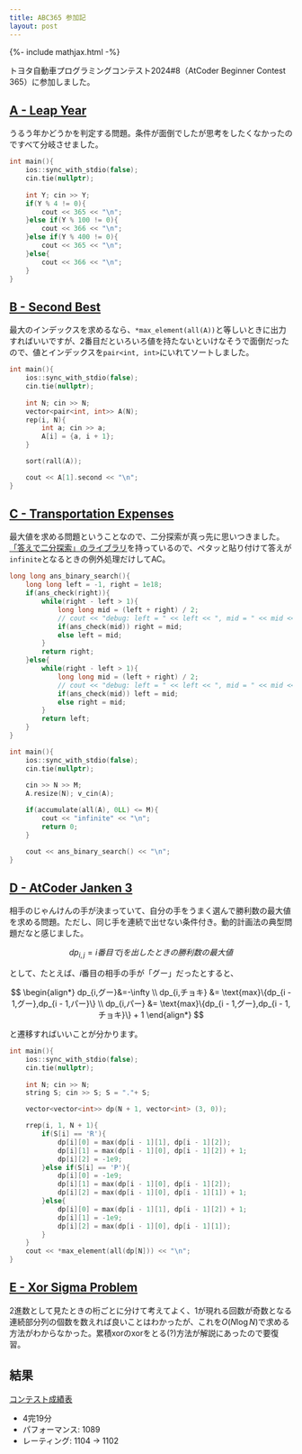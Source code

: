 ```yaml
---
title: ABC365 参加記
layout: post
---
```


{%- include mathjax.html -%}

トヨタ自動車プログラミングコンテスト2024#8（AtCoder Beginner Contest 365）に参加しました。

## [A - Leap Year](https://atcoder.jp/contests/abc365/tasks/abc365_a)
うるう年かどうかを判定する問題。条件が面倒でしたが思考をしたくなかったのですべて分岐させました。
```c++
int main(){
    ios::sync_with_stdio(false);
    cin.tie(nullptr);
    
    int Y; cin >> Y;
    if(Y % 4 != 0){
        cout << 365 << "\n";
    }else if(Y % 100 != 0){
        cout << 366 << "\n";
    }else if(Y % 400 != 0){
        cout << 365 << "\n";
    }else{
        cout << 366 << "\n";
    }
}
```

## [B - Second Best](https://atcoder.jp/contests/abc365/tasks/abc365_b)

最大のインデックスを求めるなら、`*max_element(all(A))`と等しいときに出力すればいいですが、2番目だといろいろ値を持たないといけなそうで面倒だったので、値とインデックスを`pair<int, int>`にいれてソートしました。
```c++
int main(){
    ios::sync_with_stdio(false);
    cin.tie(nullptr);
    
    int N; cin >> N;
    vector<pair<int, int>> A(N);
    rep(i, N){
        int a; cin >> a;
        A[i] = {a, i + 1};
    }

    sort(rall(A));

    cout << A[1].second << "\n";
}
```

## [C - Transportation Expenses]((https://atcoder.jp/contests/abc365/tasks/abc365_c))

最大値を求める問題ということなので、二分探索が真っ先に思いつきました。
[「答えで二分探索」のライブラリ](https://github.com/m1ffyz/library/blob/main/algorithm/ans_binary_search.cpp)を持っているので、ペタッと貼り付けて答えが`infinite`となるときの例外処理だけしてAC。

```c++
long long ans_binary_search(){
    long long left = -1, right = 1e18;
    if(ans_check(right)){
        while(right - left > 1){
            long long mid = (left + right) / 2;
            // cout << "debug: left = " << left << ", mid = " << mid << ", right = " << right << " ans(" << mid << ") = " << ans_check(mid) << endl;
            if(ans_check(mid)) right = mid;
            else left = mid;
        }
        return right;
    }else{
        while(right - left > 1){
            long long mid = (left + right) / 2;
            // cout << "debug: left = " << left << ", mid = " << mid << ", right = " << right << " ans(" << mid << ") = " << ans_check(mid) << endl;
            if(ans_check(mid)) left = mid;
            else right = mid;
        }
        return left;
    }
}

int main(){
    ios::sync_with_stdio(false);
    cin.tie(nullptr);
    
    cin >> N >> M;
    A.resize(N); v_cin(A);

    if(accumulate(all(A), 0LL) <= M){
        cout << "infinite" << "\n";
        return 0;
    }

    cout << ans_binary_search() << "\n";
}
```

## [D - AtCoder Janken 3](https://atcoder.jp/contests/abc365/tasks/abc365_d)

相手のじゃんけんの手が決まっていて、自分の手をうまく選んで勝利数の最大値を求める問題。ただし、同じ手を連続で出せない条件付き。動的計画法の典型問題だなと感じました。

$$
dp_{i,j}=i番目でjを出したときの勝利数の最大値
$$

として、たとえば、$i$番目の相手の手が「グー」だったとすると、

$$
\begin{align*}
dp_{i,グー}&=-\infty \\
dp_{i,チョキ} &= \text{max}\{dp_{i - 1,グー},dp_{i - 1,パー}\} \\
dp_{i,パー} &= \text{max}\{dp_{i - 1,グー},dp_{i - 1,チョキ}\} + 1
\end{align*}
$$

と遷移すればいいことが分かります。
```c++
int main(){
    ios::sync_with_stdio(false);
    cin.tie(nullptr);
    
    int N; cin >> N;
    string S; cin >> S; S = "."+ S;

    vector<vector<int>> dp(N + 1, vector<int> (3, 0));

    rrep(i, 1, N + 1){
        if(S[i] == 'R'){
            dp[i][0] = max(dp[i - 1][1], dp[i - 1][2]);
            dp[i][1] = max(dp[i - 1][0], dp[i - 1][2]) + 1;
            dp[i][2] = -1e9;
        }else if(S[i] == 'P'){
            dp[i][0] = -1e9;
            dp[i][1] = max(dp[i - 1][0], dp[i - 1][2]);
            dp[i][2] = max(dp[i - 1][0], dp[i - 1][1]) + 1; 
        }else{
            dp[i][0] = max(dp[i - 1][1], dp[i - 1][2]) + 1;
            dp[i][1] = -1e9;
            dp[i][2] = max(dp[i - 1][0], dp[i - 1][1]);
        }
    }
    cout << *max_element(all(dp[N])) << "\n";
}
```

## [E - Xor Sigma Problem](https://atcoder.jp/contests/abc365/tasks/abc365_e)

2進数として見たときの桁ごとに分けて考えてよく、1が現れる回数が奇数となる連続部分列の個数を数えれば良いことはわかったが、これを$O(N\log N)$で求める方法がわからなかった。累積xorのxorをとる(?)方法が解説にあったので要復習。

## 結果
[コンテスト成績表](https://atcoder.jp/users/m1ffyz/history/share/abc365)
- 4完19分
- パフォーマンス: 1089
- レーティング: 1104 → 1102